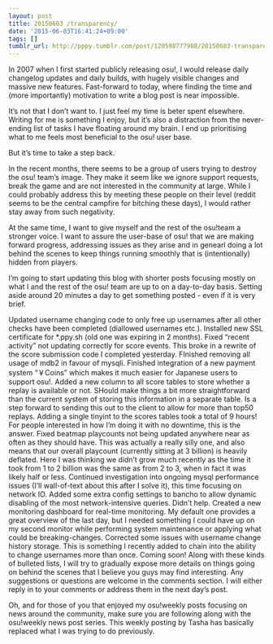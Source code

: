 ```yaml
---
layout: post
title: 20150603 /transparency/
date: '2015-06-03T16:41:24+09:00'
tags: []
tumblr_url: http://pppy.tumblr.com/post/120598777908/20150603-transparency
---
```

In 2007 when I first started publicly releasing osu!, I would release daily changelog updates and daily builds, with hugely visible changes and massive new features. Fast-forward to today, where finding the time and (more importantly) motivation to write a blog post is near impossible.

It’s not that I don’t want to. I just feel my time is beter spent elsewhere. Writing for me is something I enjoy, but it’s also a distraction from the never-ending list of tasks I have floating around my brain. I end up prioritising what to me feels most beneficial to the osu! user base.

But it’s time to take a step back.

In the recent months, there seems to be a group of users trying to destroy the osu! team’s image. They make it seem like we ignore support requests, break the game and are not interested in the community at large. While I could probably address this by meeting these people on their level (reddit seems to be the central campfire for bitching these days), I would rather stay away from such negativity.

At the same time, I want to give myself and the rest of the osu!team a stronger voice. I want to assure the user-base of osu! that we are making forward progress, addressing issues as they arise and in genearl doing a lot behind the scenes to keep things running smoothly that is (intentionally) hidden from players.

I’m going to start updating this blog with shorter posts focusing mostly on what I and the rest of the osu! team are up to on a day-to-day basis. Setting aside around 20 minutes a day to get something posted - even if it is very brief.

Updated username changing code to only free up usernames after all other checks have been completed (diallowed usernames etc.).
Installed new SSL certificate for *.ppy.sh (old one was expiring in 2 months).
Fixed “recent activity” not updating correctly for score events. This broke in a rewrite of the score submission code I completed yesterday.
FInished removing all usage of mdb2 in favour of mysqli.
Finished integration of a new payment system “￥Coins” which makes it much easier for Japanese users to support osu!.
Added a new column to all score tables to store whether a replay is available or not. SHould make things a bit more straightforward than the current system of storing this information in a separate table. Is a step forward to sending this out to the client to allow for more than top50 replays. Adding a single tinyint to the scores tables took a total of 9 hours! For people interested in how I’m doing it with no downtime, this is the answer.
Fixed beatmap playcounts not being updated anywhere near as often as they should have. This was actually a really silly one, and also means that our overall playcount (currently sitting at 3 billion) is heavily deflated. Here I was thinking we didn’t grow much recently as the time it took from 1 to 2 billion was the same as from 2 to 3, when in fact it was likely half or less.
Continued investigation into ongoing mysql performance issues (I’ll wall-of-text about this after I solve it), this time focusing on network IO. Added some extra config settings to bancho to allow dynamic disabling of the most network-intensive queries. Didn’t help.
Created a new monitoring dashboard for real-time monitoring. My default one provides a great overview of the last day, but I needed something I could have up on my second monitor while performing system maintenance or applying what could be breaking-changes.
Corrected some issues with username change history storage. This is something I recently added to chain into the ability to change usernames more than once. Coming soon!
Along with these kinds of bulleted lists, I will try to gradually expose more details on things going on behind the scenes that I believe you guys may find interesting. Any suggestions or questions are welcome in the comments section. I will either reply in to your comments or address them in the next day’s post.

Oh, and for those of you that enjoyed my osu!weekly posts focusing on news around the community, make sure you are following along with the osu!weekly news post series. This weekly posting by Tasha has basically replaced what I was trying to do previously.
